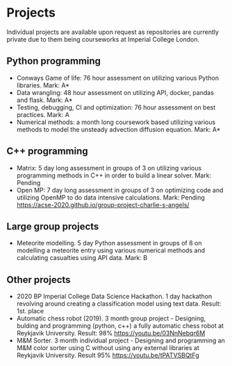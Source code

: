 # Projects
Individual projects are available upon request as repositories are currently private due to them being courseworks at Imperial College London.

## Python programming
- Conways Game of life: 76 hour assessment on utilizing various Python libraries. Mark: A*
- Data wrangling:  48 hour assessment on utilizing API, docker, pandas and flask. Mark: A*
- Testing, debugging, CI and optimization: 76 hour assessment on best practices. Mark: A
- Numerical methods: a month long coursework based utilizing various methods to model the unsteady advection diffusion equation. Mark: A*

## C++ programming 
- Matrix: 5 day long assessment in groups of 3 on utilizing various programming methods in C++ in order to build a linear solver. Mark: Pending
- Open MP: 7 day long assessment in groups of 3 on optimizing code and utilizing OpenMP to do data intensive calculations. Mark: Pending
  https://acse-2020.github.io/group-project-charlie-s-angels/

## Large group projects
- Meteorite modelling. 5 day Python assessment in groups of 8 on modelling a meteorite entry using various numerical methods and calculating casualties using API data. Mark: B 

## Other projects 
- 2020 BP Imperial College Data Science Hackathon. 1 day hackathon revolving around creating a classification model using text data. Result: 1st. place
- Automatic chess robot (2019). 3 month group project - Designing, bulding and programming (python, c++) a fully automatic chess robot at Reykjavik University. Result: 98%
  https://youtu.be/03NnNebqr6M
- M&M Sorter. 3 month individual project - Designing and programming an M&M color sorter using C without using any external libraries at Reykjavik University. Result 95%
  https://youtu.be/tPATVSBQtFg
